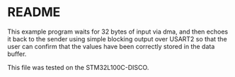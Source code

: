 # README

This example program waits for 32 bytes of input via dma, and then echoes it back to the sender using simple blocking output over USART2 so that the user can confirm that the values have been correctly stored in the data buffer.

This file was tested on the STM32L100C-DISCO.